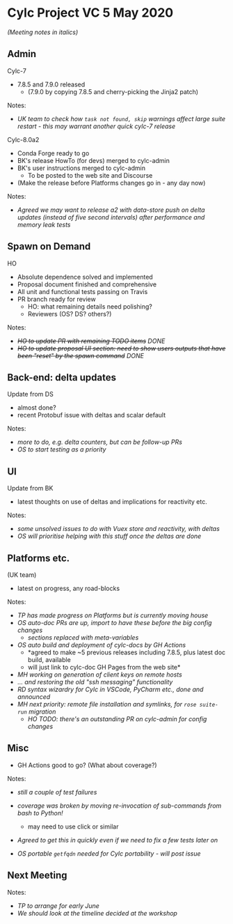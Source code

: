 # Cylc Project VC 5 May 2020

*(Meeting notes in italics)*

## Admin

Cylc-7
- 7.8.5 and 7.9.0 released
  - (7.9.0 by copying 7.8.5 and cherry-picking the Jinja2 patch)

Notes:
- *UK team to check how `task not found, skip` warnings affect large suite
  restart - this may warrant another quick cylc-7 release*
 
Cylc-8.0a2
- Conda Forge ready to go
- BK's release HowTo (for devs) merged to cylc-admin
- BK's user instructions merged to cylc-admin
  - To be posted to the web site and Discourse 
- (Make the release before Platforms changes go in - any day now)

Notes:
- *Agreed we may want to release a2 with data-store push on delta updates
  (instead of five second intervals) after performance and memory leak tests*

## Spawn on Demand

HO
- Absolute dependence solved and implemented
- Proposal document finished and comprehensive
- All unit and functional tests passing on Travis
- PR branch ready for review
   - HO: what remaining details need polishing?
   - Reviewers (OS? DS? others?)

Notes:
- *~~HO to update PR with remaining TODO items~~ DONE*
- *~~HO to update proposal UI section: need to show users outputs that have been
  "reset" by the spawn command~~ DONE*

## Back-end: delta updates

Update from DS 

- almost done?
- recent Protobuf issue with deltas and scalar default

Notes:
- *more to do, e.g. delta counters, but can be follow-up PRs*
- *OS to start testing as a priority*
 
## UI

Update from BK

- latest thoughts on use of deltas and implications for reactivity etc.

Notes:
- *some unsolved issues to do with Vuex store and reactivity, with deltas*
- *OS will prioritise helping with this stuff once the deltas are done*

## Platforms etc.

(UK team)
- latest on progress, any road-blocks

Notes:
- *TP has made progress on Platforms but is currently moving house*
- *OS auto-doc PRs are up, import to have these before the big config changes*
    - *sections replaced with meta-variables*
- *OS auto build and deployment of cylc-docs by GH Actions*
    - *agreed to make ~5 previous releases including 7.8.5, plus latest doc
      build, available
    - will just link to cylc-doc GH Pages from the web site*
- *MH working on generation of client keys on remote hosts*
- *... and restoring the old "ssh messaging" functionality*
- *RD syntax wizardry for Cylc in VSCode, PyCharm etc., done and announced*
- *MH next priority: remote file installation and symlinks, for `rose suite-run` migration*
  - *HO TODO: there's an outstanding PR on cylc-admin for config changes*

## Misc

- GH Actions good to go? (What about coverage?)

Notes:
- *still a couple of test failures*
- *coverage was broken by moving re-invocation of sub-commands from bash to Python!*
   - may need to use click or similar
- *Agreed to get this in quickly even if we need to fix a few tests later on*

- *OS portable `getfqdn` needed for Cylc portability - will post issue*

## Next Meeting

Notes:
- *TP to arrange for early June*
- *We should look at the timeline decided at the workshop*
